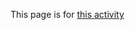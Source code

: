 This page is for <a target="_blank" href="https://www.dixonfoundation.org/single-post/2017/03/31/%E3%80%8A%E8%A4%92%EF%BC%8E%E7%A8%AE%E8%8C%B6%E3%80%8B%E5%89%B5%E6%96%B0%E4%BA%92%E5%8B%95%E9%9F%B3%E6%A8%82%E6%9C%83%E2%80%94%E9%95%B7%E7%AC%9B%E5%90%89%E4%BB%96%E4%BA%8C%E9%87%8D%E5%A5%8F%E8%88%87%E5%8F%B0%E5%A4%A7%E5%89%B5%E6%96%B0%E8%A8%AD%E8%A8%88%E5%AD%B8%E9%99%A2">this activity</a>
